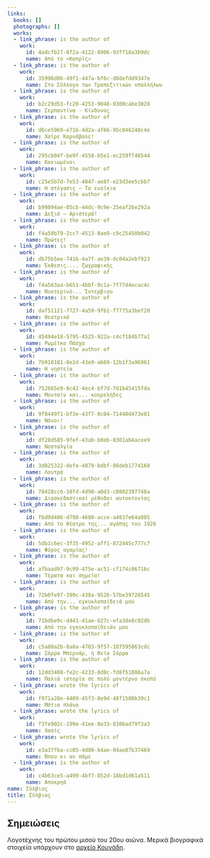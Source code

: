 ```yaml
---
links:
  books: []
  photographs: []
  works:
  - link_phrase: is the author of
    work:
      id: 4adcfb27-8f2a-4122-8906-93ff18a3b9dc
      name: Από το «Καπρίς»
  - link_phrase: is the author of
    work:
      id: 35996d86-49f1-447a-bf6c-d0defdd9347e
      name: Στο Σύλλογο των Τραπεζιτικών υπαλλήλων
  - link_phrase: is the author of
    work:
      id: b2c29d53-fc20-4253-9048-0300cabe3028
      name: Σερπαντίνα - Κίνδυνος
  - link_phrase: is the author of
    work:
      id: d6ce5969-e71b-4d2a-af66-95c046248c4e
      name: Χαίρε Καρνάβαλε!
  - link_phrase: is the author of
    work:
      id: 295cb04f-be9f-4558-b5e1-ec259ff46544
      name: Κακιωμένοι
  - link_phrase: is the author of
    work:
      id: c25e5b7d-7e53-4047-ae8f-e23d3ee5cbb7
      name: Η στέγασις – Τα ενοίκια
  - link_phrase: is the author of
    work:
      id: b99894ae-05cb-44dc-9c9e-25eaf26e292a
      name: Δεξιά – Αριστερά!
  - link_phrase: is the author of
    work:
      id: f4a50b79-2cc7-4513-8ae9-c9c25450b042
      name: Πρώτες!
  - link_phrase: is the author of
    work:
      id: db75b5ee-741b-4a7f-ae39-dc04a2ebf923
      name: Έκθεσις.... ζωγραφικής
  - link_phrase: is the author of
    work:
      id: f4a563aa-b651-4bbf-9c1a-7f77d4ecac4c
      name: Νυκτερινό... Ίντερβιου
  - link_phrase: is the author of
    work:
      id: daf51121-7727-4a59-9fb1-f7775a3bef20
      name: Θεατρικά
  - link_phrase: is the author of
    work:
      id: 45494e18-5795-4525-922a-c4cf184b77a1
      name: Ρωμέϊκο Πάσχα
  - link_phrase: is the author of
    work:
      id: 7b910181-8e2d-43e9-a669-12b1f3a96961
      name: Η νηστεία
  - link_phrase: is the author of
    work:
      id: 752665e9-8c42-4ec4-bf7d-7d1b45415fda
      name: Μονταίν και... κουρελήδες
  - link_phrase: is the author of
    work:
      id: 9f844971-bf3e-43f7-8c04-71440d473e81
      name: Νάνοι!
  - link_phrase: is the author of
    work:
      id: df28d585-9fef-43ab-b0eb-8301ab4acee9
      name: Νοσταλγία
  - link_phrase: is the author of
    work:
      id: 3d825322-defe-4079-bdbf-08deb1774160
      name: Λουτρά
  - link_phrase: is the author of
    work:
      id: 78428cc6-10fd-4d90-a0d3-c0802397748a
      name: Διασκεδαστικαί μέθοδοι αυτοκτονίας
  - link_phrase: is the author of
    work:
      id: f6d0d486-d798-4680-acce-a4837e64a085
      name: Από το θέατρο της... αγάπης του 1926
  - link_phrase: is the author of
    work:
      id: 5db1c6ec-3f35-4952-aff1-872445c777c7
      name: Φόρος αγαμίας!
  - link_phrase: is the author of
    work:
      id: afbaad97-9c99-475e-ac51-cf174c06716c
      name: Τέρατα και σημεία!
  - link_phrase: is the author of
    work:
      id: 72b0fe97-399c-438a-9526-57be39726545
      name: Από την... εγκυκλοπαίδειά μου
  - link_phrase: is the author of
    work:
      id: 71bdbe9c-d441-41ae-b27c-efa3de8c02db
      name: Από την εγκυκλοπαίδειάν μου
  - link_phrase: is the author of
    work:
      id: c5a80a2b-8a8a-4703-9f57-187595863cdc
      name: Σάρρα Μπερνάρ, η Θεία Σάρρα
  - link_phrase: is the author of
    work:
      id: 12dd3408-fe2c-4233-8d8c-fd8f51086a7a
      name: Παλιά ιστορία σε πολύ μοντέρνο σκοπό
  - link_phrase: wrote the lyrics of
    work:
      id: f971a28e-4409-45f3-8e9d-48f1580b39c1
      name: Μάτια πλάνα
  - link_phrase: wrote the lyrics of
    work:
      id: f3fe902c-199e-41ee-8e33-8386ad79f3a3
      name: Χασίς
  - link_phrase: wrote the lyrics of
    work:
      id: e3a37fba-cc05-4d80-b4ae-04ae87b37469
      name: Όπου κι αν πάμε
  - link_phrase: is the author of
    work:
      id: c4b63ce5-a499-4bf7-852d-18bd1d61a511
      name: Αποκρηά
name: Σύλβιος
title: Σύλβιος
---
```


<section class="notes">
<h2>Σημειώσεις</h2>

<p>Λογοτέχνης του πρώτου μισού του 20ου αιώνα. Μερικά βιογραφικά στοιχεία υπάρχουν στο
<a href="https://vmrebetiko.gr/item/?id=10757">αρχείο Κουνάδη</a>.</p>
</section>
